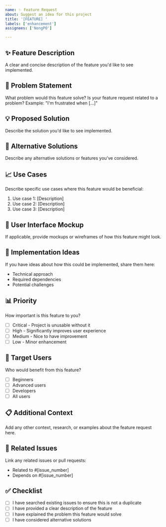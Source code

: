 ```yaml
---
name: ✨ Feature Request
about: Suggest an idea for this project
title: '[FEATURE] '
labels: ['enhancement']
assignees: ['NongPO']

---
```


## ✨ Feature Description
A clear and concise description of the feature you'd like to see implemented.

## 🎯 Problem Statement
What problem would this feature solve? Is your feature request related to a problem?
Example: "I'm frustrated when [...]"

## 💡 Proposed Solution
Describe the solution you'd like to see implemented.

## 🔄 Alternative Solutions
Describe any alternative solutions or features you've considered.

## 📈 Use Cases
Describe specific use cases where this feature would be beneficial:
1. Use case 1: [Description]
2. Use case 2: [Description]
3. Use case 3: [Description]

## 🎨 User Interface Mockup
If applicable, provide mockups or wireframes of how this feature might look.

## 🔧 Implementation Ideas
If you have ideas about how this could be implemented, share them here:
- Technical approach
- Required dependencies
- Potential challenges

## 📊 Priority
How important is this feature to you?
- [ ] Critical - Project is unusable without it
- [ ] High - Significantly improves user experience
- [ ] Medium - Nice to have improvement
- [ ] Low - Minor enhancement

## 🎯 Target Users
Who would benefit from this feature?
- [ ] Beginners
- [ ] Advanced users
- [ ] Developers
- [ ] All users

## 📋 Additional Context
Add any other context, research, or examples about the feature request here.

## 🔗 Related Issues
Link any related issues or pull requests:
- Related to #[issue_number]
- Depends on #[issue_number]

## ✅ Checklist
- [ ] I have searched existing issues to ensure this is not a duplicate
- [ ] I have provided a clear description of the feature
- [ ] I have explained the problem this feature would solve
- [ ] I have considered alternative solutions

